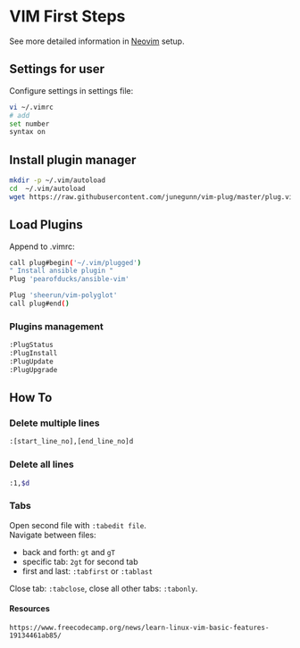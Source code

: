 # VIM First Steps
See more detailed information in [Neovim](NEOVIM.md) setup.

## Settings for user
Configure settings in settings file:
```bash
vi ~/.vimrc
# add
set number
syntax on
```

## Install plugin manager
```bash
mkdir -p ~/.vim/autoload
cd  ~/.vim/autoload
wget https://raw.githubusercontent.com/junegunn/vim-plug/master/plug.vim
```

## Load Plugins
Append to .vimrc:
```bash
call plug#begin('~/.vim/plugged')
" Install ansible plugin "
Plug 'pearofducks/ansible-vim'

Plug 'sheerun/vim-polyglot'
call plug#end()
```
### Plugins management
```bash
:PlugStatus
:PlugInstall
:PlugUpdate
:PlugUpgrade
```
## How To
### Delete multiple lines
```bash
:[start_line_no],[end_line_no]d
```

### Delete all lines
```bash
:1,$d
```

### Tabs
Open second file with `:tabedit file`.<br/>
Navigate between files:<br/>
- back and forth: `gt` and `gT`
- specific tab: `2gt` for second tab
- first and last: `:tabfirst` or `:tablast`

Close tab: `:tabclose`, close all other tabs: `:tabonly`.

#### Resources
```
https://www.freecodecamp.org/news/learn-linux-vim-basic-features-19134461ab85/
```



